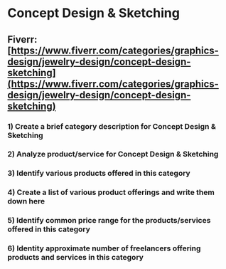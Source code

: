 # Concept Design & Sketching
## Fiverr: [https://www.fiverr.com/categories/graphics-design/jewelry-design/concept-design-sketching](https://www.fiverr.com/categories/graphics-design/jewelry-design/concept-design-sketching)
### 1) Create a brief category description for Concept Design & Sketching
### 2) Analyze product/service for Concept Design & Sketching
### 3) Identify various products offered in this category
### 4) Create a list of various product offerings and write them down here
### 5) Identify common price range for the products/services offered in this category
### 6) Identity approximate number of freelancers offering products and services in this category
